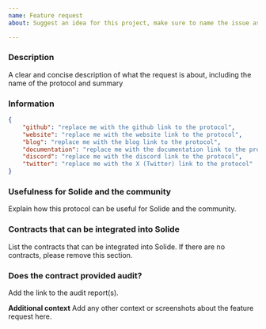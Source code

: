 ```yaml
---
name: Feature request
about: Suggest an idea for this project, make sure to name the issue as `[New Protocol]: {Protocol Name}`

---
```


### Description

A clear and concise description of what the request is about, including the name of the protocol and summary

### Information

```json
{
    "github": "replace me with the github link to the protocol",
    "website": "replace me with the website link to the protocol",
    "blog": "replace me with the blog link to the protocol",
    "documentation": "replace me with the documentation link to the protocol",
    "discord": "replace me with the discord link to the protocol",
    "twitter": "replace me with the X (Twitter) link to the protocol"
}
```

### Usefulness for Solide and the community

Explain how this protocol can be useful for Solide and the community.

### Contracts that can be integrated into Solide

List the contracts that can be integrated into Solide. If there are no contracts, please remove this section.

### Does the contract provided audit?

Add the link to the audit report(s).


**Additional context**
Add any other context or screenshots about the feature request here.